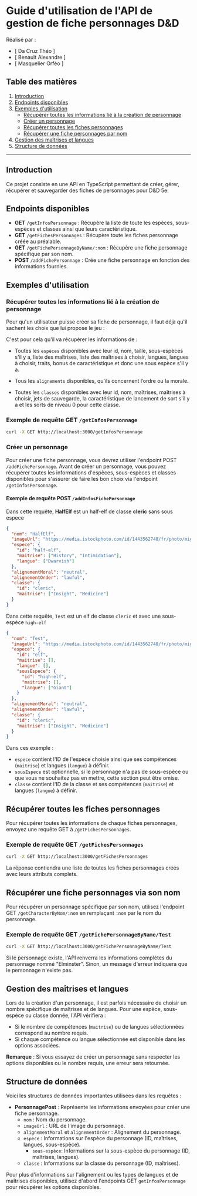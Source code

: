 # Guide d'utilisation de l'API de gestion de fiche personnages D&D

Réalisé par : 
- [ Da Cruz Théo ]
- [ Benault Alexandre ]
- [ Masquelier Orféo ]

## Table des matières

1. [Introduction](#introduction)
2. [Endpoints disponibles](#endpoints-disponibles)
3. [Exemples d'utilisation](#exemples-dutilisation)
   - [Récupérer toutes les informations lié à la création de personnage](#récupérer-toutes-les-informations-lié-à-la-création-de-personnage)
   - [Créer un personnage](#créer-un-personnage)
   - [Récupérer toutes les fiches personnages](#récupérer-toutes-les-fiches-personnages)
   - [Récupérer une fiche personnages par nom](#récupérer-une-fiche-personnages-par-nom)
4. [Gestion des maîtrises et langues](#gestion-des-maîtrises-et-langues)
5. [Structure de données](#structure-de-données)

---

## Introduction

Ce projet consiste en une API en TypeScript permettant de créer, gérer, récupérer et sauvegarder des fiches de personnages pour D&D 5e.

## Endpoints disponibles

- **GET** `/getInfosPersonnage` : Récupère la liste de toute les espèces, sous-espèces et classes ainsi que leurs caractéristique.
- **GET** `/getFichesPersonnages` : Récupère toute les fiches personnage créée au préalable.
- **GET** `/getFichePersonnageByName/:nom` : Récupère une fiche personnage spécifique par son nom.
- **POST** `/addFichePersonnage` : Crée une fiche personnage en fonction des informations fournies.

## Exemples d'utilisation

### Récupérer toutes les informations lié à la création de personnage

Pour qu'un utilisateur puisse créer sa fiche de personnage, il faut déjà qu'il sachent les choix que lui propose le jeu :

C'est pour cela qu'il va récupérer les informations de :

- Toutes les `espèces` disponibles avec leur id, nom, taille, sous-espèces s'il y a, liste des maîtrises, liste des maîtrises à choisir, langues, langues à choisir, traits, bonus de caractéristique et donc une sous espèce s'il y a.

- Tous les `alignements` disponibles, qu’ils concernent l’ordre ou la morale.

- Toutes les `classes` disponibles avec leur id, nom, maîtrises, maîtrises à choisir, jets de sauvegarde, la caractéristique de lancement de sort s'il y a et les sorts de niveau 0 pour cette classe.

### Exemple de requête GET `/getInfosPersonnage`

```bash
curl -X GET http://localhost:3000/getInfosPersonnage
```

### Créer un personnage

Pour créer une fiche personnage, vous devrez utiliser l'endpoint POST `/addFichePersonnage`. Avant de créer un personnage, vous pouvez récupérer toutes les informations d'espèces, sous-espèces et classes disponibles pour s'assurer de faire les bon choix via l'endpoint `/getInfosPersonnage`.

#### Exemple de requête POST `/addInfosFichePersonnage`

Dans cette requête, **HalfElf** est un half-elf de classe **cleric** sans sous espece

```json
{
  "nom": "HalfElf",
  "imageUrl": "https://media.istockphoto.com/id/1443562748/fr/photo/mignon-chat-gingembre.jpg?s=612x612&w=0&k=20&c=ygNVVnqLk9V8BWu4VQ0D21u7-daIyHUoyKlCcx3K1E8=",
  "espece": {
    "id": "half-elf",
    "maitrise": ["History", "Intimidation"],
    "langue": ["Dwarvish"]
  },
  "alignementMoral": "neutral",
  "alignementOrder": "lawful",
  "classe": {
    "id": "cleric",
    "maitrise": ["Insight", "Medicine"]
  }
}
```

Dans cette requête, `Test` est un elf de classe `cleric` et avec une sous-espèce `high-elf`

```json
{
  "nom": "Test",
  "imageUrl": "https://media.istockphoto.com/id/1443562748/fr/photo/mignon-chat-gingembre.jpg?s=612x612&w=0&k=20&c=ygNVVnqLk9V8BWu4VQ0D21u7-daIyHUoyKlCcx3K1E8=",
  "espece": {
    "id": "elf",
    "maitrise": [],
    "langue": [],
    "sousEspece": {
      "id": "high-elf",
      "maitrise": [],
      "langue": ["Giant"]
    }
  },
  "alignementMoral": "neutral",
  "alignementOrder": "lawful",
  "classe": {
    "id": "cleric",
    "maitrise": ["Insight", "Medicine"]
  }
}
```

Dans ces exemple :

- `espece` contient l'ID de l'espèce choisie ainsi que ses compétences (`maitrise`) et langues (`langue`) à définir.
- `sousEspece` est optionnelle, si le personnage n'a pas de sous-espèce ou que vous ne souhaitez pas en mettre, cette section peut être omise.
- `classe` contient l'ID de la classe et ses compétences (`maitrise`) et langues (`langue`) à définir.

## Récupérer toutes les fiches personnages

Pour récupérer toutes les informations de chaque fiches personnages, envoyez une requête GET à `/getFichesPersonnages`.

### Exemple de requête GET `/getFichesPersonnages`

```bash
curl -X GET http://localhost:3000/getFichesPersonnages
```

La réponse contiendra une liste de toutes les fiches personnages créés avec leurs attributs complets.

## Récupérer une fiche personnages via son nom

Pour récupérer un personnage spécifique par son nom, utilisez l'endpoint GET `/getCharacterByNom/:nom` en remplaçant `:nom` par le nom du personnage.

### Exemple de requête GET `/getFichePersonnageByName/Test`

```bash
curl -X GET http://localhost:3000/getFichePersonnageByName/Test
```

Si le personnage existe, l'API renverra les informations complètes du personnage nommé "Elminster". Sinon, un message d'erreur indiquera que le personnage n'existe pas.

## Gestion des maîtrises et langues

Lors de la création d'un personnage, il est parfois nécessaire de choisir un nombre spécifique de maîtrises et de langues. Pour une espèce, sous-espèce ou classe donnée, l'API vérifiera :

- Si le nombre de compétences (`maitrise`) ou de langues sélectionnées correspond au nombre requis.
- Si chaque compétence ou langue sélectionnée est disponible dans les options associées.

**Remarque** : Si vous essayez de créer un personnage sans respecter les options disponibles ou le nombre requis, une erreur sera retournée.

## Structure de données

Voici les structures de données importantes utilisées dans les requêtes :

- **PersonnagePost** : Représente les informations envoyées pour créer une fiche personnage.
  - `nom` : Nom du personnage.
  - `imageUrl` : URL de l'image du personnage.
  - `alignementMoral` et `alignementOrder` : Alignement du personnage.
  - `espece` : Informations sur l'espèce du personnage (ID, maîtrises, langues, sous-espèce).
    - `sous-espèce`: Informations sur la sous-espèce du personnage (ID, maîtrises, langues).
  - `classe` : Informations sur la classe du personnage (ID, maîtrises).

Pour plus d'informations sur l'alignement ou les types de langues et de maîtrises disponibles, utilisez d'abord l'endpoints GET `getInfosPersonnage` pour récupérer les options disponibles.
